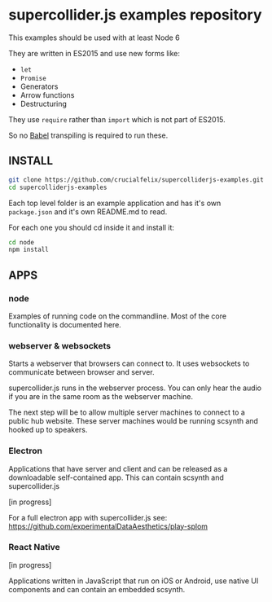 # supercollider.js examples repository

This examples should be used with at least Node 6

They are written in ES2015 and use new forms like:

- `let`
- `Promise`
- Generators
- Arrow functions
- Destructuring

They use `require` rather than `import` which is not part of ES2015.

So no [Babel](https://babeljs.io/) transpiling is required to run these.

## INSTALL

```sh
git clone https://github.com/crucialfelix/supercolliderjs-examples.git
cd supercolliderjs-examples
```

Each top level folder is an example application and has it's own `package.json` and it's own README.md to read.

For each one you should cd inside it and install it:

```sh
cd node
npm install
```

## APPS

### node

Examples of running code on the commandline. Most of the core functionality is documented here.

### webserver & websockets

Starts a webserver that browsers can connect to. It uses websockets to communicate between browser and server.

supercollider.js runs in the webserver process. You can only hear the audio if you are in the same room as the webserver machine.

The next step will be to allow multiple server machines to connect to a public hub website. These server machines would be running scsynth and hooked up to speakers.

### Electron

Applications that have server and client and can be released as a downloadable self-contained app.  This can contain scsynth and supercollider.js

[in progress]

For a full electron app with supercollider.js see: https://github.com/experimentalDataAesthetics/play-splom

### React Native

[in progress]

Applications written in JavaScript that run on iOS or Android, use native UI components and can contain an embedded scsynth.

